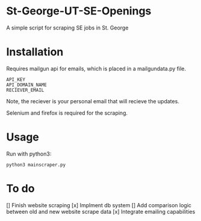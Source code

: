 # St-George-UT-SE-Openings

A simple script for scraping SE jobs in St. George

# Installation

Requires mailgun api for emails, which is placed in a mailgundata.py file.

    API_KEY
    API_DOMAIN_NAME
    RECIEVER_EMAIL

Note, the reciever is your personal email that will recieve the updates.

Selenium and firefox is required for the scraping.

# Usage

Run with python3:

    python3 mainscraper.py

# To do

[] Finish website scraping
[x] Implment db system
[] Add comparison logic between old and new website scrape data
[x] Integrate emailing capabilities